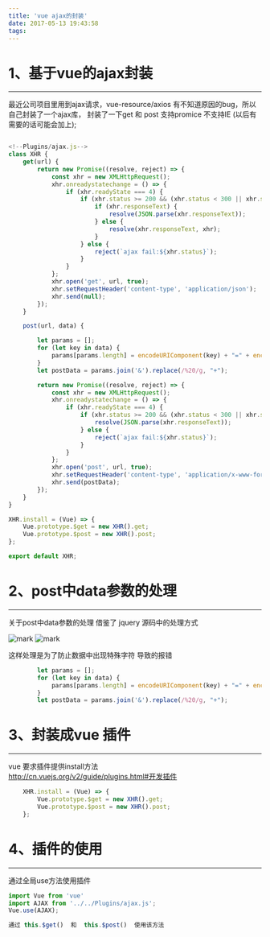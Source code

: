 ```yaml
---
title: 'vue ajax的封装'
date: 2017-05-13 19:43:58
tags:
---
```

 # 1、基于vue的ajax封装
-------------
最近公司项目里用到ajax请求，vue-resource/axios 有不知道原因的bug，所以自己封装了一个ajax库，
封装了一下get 和 post  支持promice  不支持IE (以后有需要的话可能会加上);
<!--more-->
``` javascript

<!--Plugins/ajax.js-->
class XHR {
    get(url) {
        return new Promise((resolve, reject) => {
            const xhr = new XMLHttpRequest();
            xhr.onreadystatechange = () => {
                if (xhr.readyState === 4) {
                    if (xhr.status >= 200 && (xhr.status < 300 || xhr.status === 304)) {
                        if (xhr.responseText) {
                            resolve(JSON.parse(xhr.responseText));
                        } else {
                            resolve(xhr.responseText, xhr);
                        }
                    } else {
                        reject(`ajax fail:${xhr.status}`);
                    }
                }
            };
            xhr.open('get', url, true);
            xhr.setRequestHeader('content-type', 'application/json');
            xhr.send(null);
        });
    }

    post(url, data) {

        let params = [];
        for (let key in data) {
            params[params.length] = encodeURIComponent(key) + "=" + encodeURIComponent(data[key])
        }
        let postData = params.join('&').replace(/%20/g, "+");

        return new Promise((resolve, reject) => {
            const xhr = new XMLHttpRequest();
            xhr.onreadystatechange = () => {
                if (xhr.readyState === 4) {
                    if (xhr.status >= 200 && (xhr.status < 300 || xhr.status === 304)) {
                        resolve(JSON.parse(xhr.responseText));
                    } else {
                        reject(`ajax fail:${xhr.status}`);
                    }
                }
            };
            xhr.open('post', url, true);
            xhr.setRequestHeader('content-type', 'application/x-www-form-urlencoded');
            xhr.send(postData);
        });
    }
}

XHR.install = (Vue) => {
    Vue.prototype.$get = new XHR().get;
    Vue.prototype.$post = new XHR().post;
};

export default XHR;

```

 # 2、post中data参数的处理
-------------
关于post中data参数的处理 借鉴了 jquery 源码中的处理方式

![mark](http://oopl89lfl.bkt.clouddn.com/myerlee/20170517/192446578.png?imageslim)
![mark](http://oopl89lfl.bkt.clouddn.com/myerlee/20170517/192511823.png?imageslim)

这样处理是为了防止数据中出现特殊字符 导致的报错
```javascript
        let params = [];
        for (let key in data) {
            params[params.length] = encodeURIComponent(key) + "=" + encodeURIComponent(data[key])
        }
        let postData = params.join('&').replace(/%20/g, "+");

```
 # 3、封装成vue 插件
-------------
vue 要求插件提供install方法  
http://cn.vuejs.org/v2/guide/plugins.html#开发插件
```javascript
    XHR.install = (Vue) => {
        Vue.prototype.$get = new XHR().get;
        Vue.prototype.$post = new XHR().post;
    };
```
 # 4、插件的使用
-------------
通过全局use方法使用插件
```javascript
import Vue from 'vue'
import AJAX from '../../Plugins/ajax.js';
Vue.use(AJAX);

通过 this.$get()  和  this.$post()  使用该方法

```
